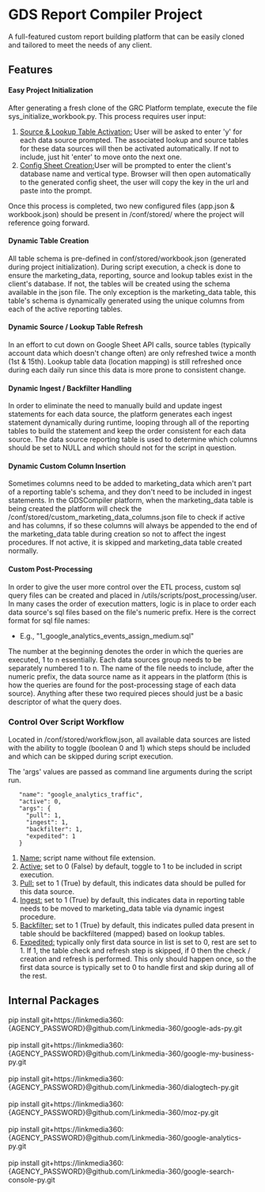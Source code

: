 # GDS Report Compiler Project
A full-featured custom report building platform that can be easily cloned and tailored to meet the needs of any client.

## Features

#### Easy Project Initialization
After generating a fresh clone of the GRC Platform template, execute the file sys_initialize_workbook.py. This process requires user input:
<ol>
<li><u>Source & Lookup Table Activation:</u> User will be asked to enter 'y' for each data source prompted. The associated lookup and source tables for these data sources will then be activated automatically. If not to include, just hit 'enter' to move onto the next one.</li>
<li><u>Config Sheet Creation:</u>User will be prompted to enter the client's database name and vertical type. Browser will then open automatically to the generated config sheet, the user will copy the key in the url and paste into the prompt.</li>
</ol>

Once this process is completed, two new configured files (app.json & workbook.json) should be present in /conf/stored/ where the project will reference going forward.

#### Dynamic Table Creation
All table schema is pre-defined in conf/stored/workbook.json (generated during project initialization). During script execution, a check is done to ensure the marketing_data, reporting, source and lookup tables exist in the client's database. If not, the tables will be created using the schema available in the json file.
The only exception is the marketing_data table, this table's schema is dynamically generated using the unique columns from each of the active reporting tables.

#### Dynamic Source / Lookup Table Refresh
In an effort to cut down on Google Sheet API calls, source tables (typically account data which doesn't change often) are only refreshed
twice a month (1st & 15th). Lookup table data (location mapping) is still refreshed once during each daily run since this data is more prone to consistent change. 

#### Dynamic Ingest / Backfilter Handling
In order to eliminate the need to manually build and update ingest statements for each data source, the platform generates each ingest statement dynamically during runtime, looping 
through all of the reporting tables to build the statement and keep the order consistent for each data source. The data source reporting 
table is used to determine which columns should be set to NULL and which should not for the script in question.

#### Dynamic Custom Column Insertion
Sometimes columns need to be added to marketing_data which aren't part of a reporting table's schema, and they don't need to be included in ingest statements. In the GDSCompiler platform, when the marketing_data table is being created the platform will check the /conf/stored/custom_marketing_data_columns.json file to check if active and has columns, if so these columns will always be appended to the end of the marketing_data table during creation so not to affect the ingest procedures. If not active, it is skipped and marketing_data table created normally.

#### Custom Post-Processing
In order to give the user more control over the ETL process, custom sql query files can be created and placed in /utils/scripts/post_processing/user. In many cases the order of execution matters, logic is in place to order each data source's sql files based on the file's numeric prefix. Here is the correct format for sql file names:
<ul>
<li>E.g., "1_google_analytics_events_assign_medium.sql"</li>
</ul>

The number at the beginning denotes the order in which the queries are executed, 1 to n essentially. Each data sources group needs to be separately numbered 1 to n.
The name of the file needs to include, after the numeric prefix, the data source name as it appears in the platform (this is how the queries are found for the post-processing stage of each data source). Anything after these two required pieces should just be a basic descriptor of what the query does.

### Control Over Script Workflow
Located in /conf/stored/workflow.json, all available data sources are listed with the ability to toggle (boolean 0 and 1) which steps should be included and which can be skipped during script execution.

The 'args' values are passed as command line arguments during the script run.

 ```{
    "name": "google_analytics_traffic",
    "active": 0,
    "args": {
      "pull": 1,
      "ingest": 1,
      "backfilter": 1,
      "expedited": 1
    }
```
<ol>
<li><u>Name:</u> script name without file extension.</li>
<li><u>Active:</u> set to 0 (False) by default, toggle to 1 to be included in script execution.</li>
<li><u>Pull:</u> set to 1 (True) by default, this indicates data should be pulled for this data source.</li>
<li><u>Ingest:</u> set to 1 (True) by default, this indicates data in reporting table needs to be moved to marketing_data table via dynamic ingest procedure.</li>
<li><u>Backfilter:</u> set to 1 (True) by default, this indicates pulled data present in table should be backfiltered (mapped) based on lookup tables.</li>
<li><u>Expedited:</u> typically only first data source in list is set to 0, rest are set to 1. If 1, the table check and refresh step is skipped, if 0 then the check / creation and refresh is performed. This only should happen once, so the first data source is typically set to 0 to handle first and skip during all of the rest.</li>
</ol>

## Internal Packages
pip install git+https://linkmedia360:{AGENCY_PASSWORD}@github.com/Linkmedia-360/google-ads-py.git
<br><br>
pip install git+https://linkmedia360:{AGENCY_PASSWORD}@github.com/Linkmedia-360/google-my-business-py.git
<br><br>
pip install git+https://linkmedia360:{AGENCY_PASSWORD}@github.com/Linkmedia-360/dialogtech-py.git
<br><br>
pip install git+https://linkmedia360:{AGENCY_PASSWORD}@github.com/Linkmedia-360/moz-py.git
<br><br>
pip install git+https://linkmedia360:{AGENCY_PASSWORD}@github.com/Linkmedia-360/google-analytics-py.git
<br><br>
pip install git+https://linkmedia360:{AGENCY_PASSWORD}@github.com/Linkmedia-360/google-search-console-py.git
